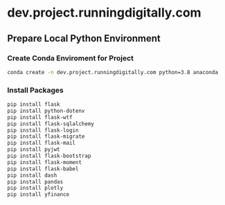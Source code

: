 # dev.project.runningdigitally.com


## Prepare Local Python Environment


### Create Conda Enviroment for Project
```bash
conda create -n dev.project.runningdigitally.com python=3.8 anaconda
```

### Install Packages

```bash
pip install flask
pip install python-dotenv
pip install flask-wtf
pip install flask-sqlalchemy
pip install flask-login
pip install flask-migrate
pip install flask-mail
pip install pyjwt
pip install flask-bootstrap
pip install flask-moment
pip install flask-babel
pip install dash
pip install pandas
pip install plotly
pip install yfinance
```

